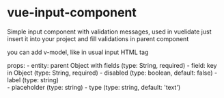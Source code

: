 # vue-input-component

Simple input component with validation messages, used in vuelidate
just insert it into your project and fill validations in parent component

you can add v-model, like in usual input HTML tag 

props: 
    - entity: parent Object with fields (type: String, required)
    - field: key in Object (type: String, required)
    - disabled (type: boolean, default: false)
    - label (type: string)  
    - placeholder (type: string)
    - type (type: string, default: 'text')